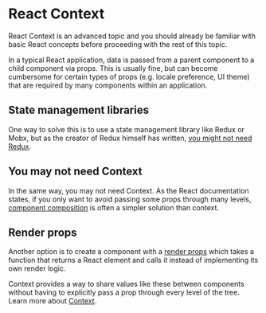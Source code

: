 # React Context

React Context is an advanced topic and you should already be familiar with basic React concepts before proceeding with the rest of this topic.

In a typical React application, data is passed from a parent component to a child component via props. This is usually fine, but can become cumbersome for certain types of props (e.g. locale preference, UI theme) that are required by many components within an application.

## State management libraries

One way to solve this is to use a state management library like Redux or Mobx, but as the creator of Redux himself has written, [you might not need Redux](https://medium.com/@dan_abramov/you-might-not-need-redux-be46360cf367).

## You may not need Context

In the same way, you may not need Context. As the React documentation states, if you only want to avoid passing some props through many levels, [component composition](https://reactjs.org/docs/composition-vs-inheritance.html) is often a simpler solution than context.

## Render props

Another option is to create a component with a [render props](https://reactjs.org/docs/render-props.html) which takes a function that returns a React element and calls it instead of implementing its own render logic.

Context provides a way to share values like these between components without having to explicitly pass a prop through every level of the tree. Learn more about [Context](https://reactjs.org/docs/context.html).
